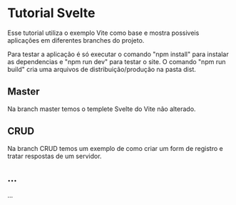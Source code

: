 # Tutorial Svelte

Esse tutorial utiliza o exemplo Vite como base e mostra possiveis aplicações em diferentes branches do projeto.

Para testar a aplicação é só executar o comando "npm install" para instalar as dependencias e "npm run dev" para testar o site. O comando "npm run build" cria uma arquivos de distribuição/produção na pasta dist.

## Master

Na branch master temos o templete Svelte do Vite não alterado.

## CRUD

Na branch CRUD temos um exemplo de como criar um form de registro e tratar respostas de um servidor.

## ...
...
